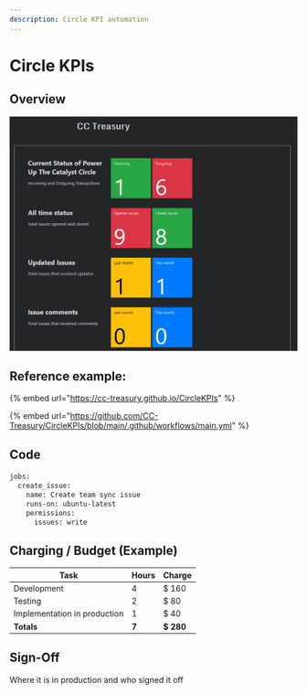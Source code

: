 ```yaml
---
description: Circle KPI automation
---
```


# Circle KPIs

## Overview

![](<../.gitbook/assets/2022-02-18 (1).png>)

## Reference example:&#x20;

{% embed url="https://cc-treasury.github.io/CircleKPIs" %}

{% embed url="https://github.com/CC-Treasury/CircleKPIs/blob/main/.github/workflows/main.yml" %}

## Code

```
jobs:
  create_issue:
    name: Create team sync issue
    runs-on: ubuntu-latest
    permissions:
      issues: write
```



## Charging / Budget (Example)

| Task                         | Hours | Charge    |
| ---------------------------- | ----- | --------- |
| Development                  | 4     | $ 160     |
| Testing                      | 2     | $ 80      |
| Implementation in production | 1     | $ 40      |
| **Totals**                   | **7** | **$ 280** |





## Sign-Off

Where it is in production and who signed it off
